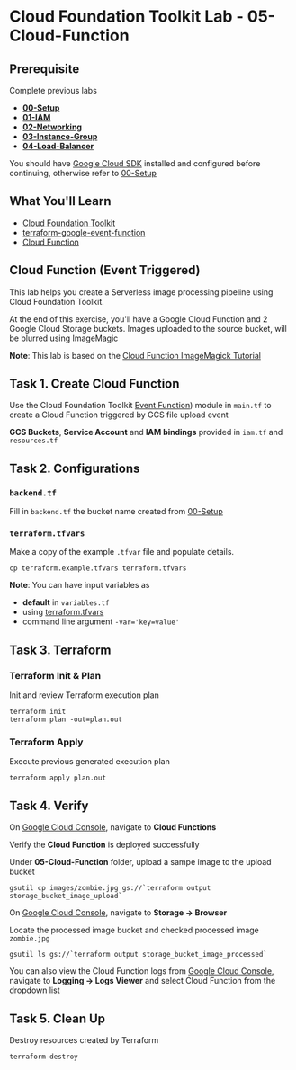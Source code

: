 
# Cloud Foundation Toolkit Lab - 05-Cloud-Function

## Prerequisite

Complete previous labs
* **[00-Setup](../00-Setup/README.md)**
* **[01-IAM](../01-IAM/README.md)**
* **[02-Networking](../02-Networking/README.md)**
* **[03-Instance-Group](../03-Instance-Group/README.md)**
* **[04-Load-Balancer](../04-Load-Balancer/README.md)**

You should have [Google Cloud SDK](https://cloud.google.com/sdk/docs/downloads-interactive) installed and configured before continuing, otherwise refer to [00-Setup](../00-Setup/README.md)

## What You'll Learn

* [Cloud Foundation Toolkit](https://cloud.google.com/foundation-toolkit/)
* [terraform-google-event-function](https://github.com/terraform-google-modules/terraform-google-event-function)
* [Cloud Function](https://cloud.google.com/functions#documentation)

## Cloud Function (Event Triggered)

This lab helps you create a Serverless image processing pipeline using Cloud Foundation Toolkit.

At the end of this exercise, you'll have a Google Cloud Function and 2 Google Cloud Storage buckets. Images uploaded to the source bucket, will be blurred using ImageMagic

**Note**: This lab is based on the [Cloud Function ImageMagick Tutorial](https://cloud.google.com/functions/docs/tutorials/imagemagick#functions-prepare-environment-python)

## Task 1. Create Cloud Function

Use the Cloud Foundation Toolkit [Event Function](https://github.com/terraform-google-modules/terraform-google-event-function)) module in `main.tf` to create a Cloud Function triggered by GCS file upload event

**GCS Buckets**, **Service Account** and **IAM bindings** provided in `iam.tf` and `resources.tf`

## Task 2. Configurations

### `backend.tf`

Fill in `backend.tf` the bucket name created from [00-Setup](../00-Setup/README.md)

### `terraform.tfvars`

Make a copy of the example `.tfvar` file and populate details.
```
cp terraform.example.tfvars terraform.tfvars
```

**Note**: You can have input variables as

* **default** in `variables.tf`
* using [terraform.tfvars](https://www.terraform.io/docs/configuration/variables.html#variable-definitions-tfvars-files)
* command line argument `-var='key=value'`

## Task 3. Terraform

### Terraform Init & Plan

Init and review Terraform execution plan

```
terraform init
terraform plan -out=plan.out
```

### Terraform Apply

Execute previous generated execution plan

```
terraform apply plan.out
```

## Task 4. Verify

On [Google Cloud Console](https://console.cloud.google.com/), navigate to **Cloud Functions**

Verify the **Cloud Function** is deployed successfully

Under **05-Cloud-Function** folder, upload a sampe image to the upload bucket
```
gsutil cp images/zombie.jpg gs://`terraform output storage_bucket_image_upload`
```

On [Google Cloud Console](https://console.cloud.google.com/), navigate to **Storage -> Browser**

Locate the processed image bucket and checked processed image `zombie.jpg`
```
gsutil ls gs://`terraform output storage_bucket_image_processed`
```

You can also view the Cloud Function logs from [Google Cloud Console](https://console.cloud.google.com/), navigate to **Logging -> Logs Viewer** and select Cloud Function from the dropdown list

## Task 5. Clean Up

Destroy resources created by Terraform

```
terraform destroy
```

